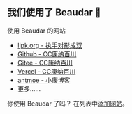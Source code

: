 ## 我们使用了 Beaudar 🎏

使用 Beaudar 的网站

* [lipk.org - 执手对影成双](https://lipk.org)
* [Github - CC康纳百川](https://ccknbc.github.io)
* [Gitee - CC康纳百川](https://ccknbc.gitee.io)
* [Vercel - CC康纳百川](https://ccknbc.now.sh)
* [antmoe - 小康博客](https://www.antmoe.com/)
* 更多……

你使用 Beaudar 了吗？ 在列表中[添加网站](https://github.com/beaudar/beaudar/edit/master/SITES.md)。
